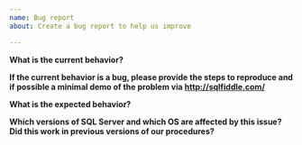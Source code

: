 ```yaml
---
name: Bug report
about: Create a bug report to help us improve

---
```


**What is the current behavior?**

**If the current behavior is a bug, please provide the steps to reproduce and if possible a minimal demo of the problem via http://sqlfiddle.com/**

**What is the expected behavior?**

**Which versions of SQL Server and which OS are affected by this issue? Did this work in previous versions of our procedures?**
